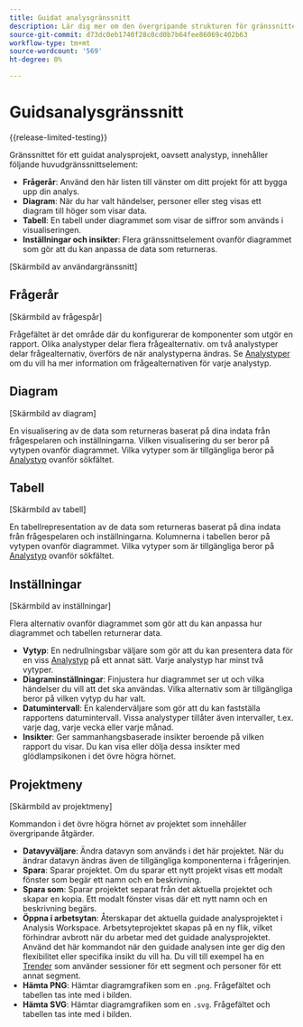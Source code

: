```yaml
---
title: Guidat analysgränssnitt
description: Lär dig mer om den övergripande strukturen för gränssnittet för det guidade analysprojektet.
source-git-commit: d73dc0eb1740f28c0cd0b7b64fee86069c402b63
workflow-type: tm+mt
source-wordcount: '569'
ht-degree: 0%

---
```


# Guidsanalysgränssnitt

{{release-limited-testing}}

Gränssnittet för ett guidat analysprojekt, oavsett analystyp, innehåller följande huvudgränssnittselement:

* **Frågerår**: Använd den här listen till vänster om ditt projekt för att bygga upp din analys.
* **Diagram**: När du har valt händelser, personer eller steg visas ett diagram till höger som visar data.
* **Tabell**: En tabell under diagrammet som visar de siffror som används i visualiseringen.
* **Inställningar och insikter**: Flera gränssnittselement ovanför diagrammet som gör att du kan anpassa de data som returneras.

[Skärmbild av användargränssnitt]

## Frågerår

[Skärmbild av frågespår]

Frågefältet är det område där du konfigurerar de komponenter som utgör en rapport. Olika analystyper delar flera frågealternativ. om två analystyper delar frågealternativ, överförs de när analystyperna ändras. Se [Analystyper](analysis-types/overview.md) om du vill ha mer information om frågealternativen för varje analystyp.

## Diagram

[Skärmbild av diagram]

En visualisering av de data som returneras baserat på dina indata från frågespelaren och inställningarna. Vilken visualisering du ser beror på vytypen ovanför diagrammet. Vilka vytyper som är tillgängliga beror på [Analystyp](analysis-types/overview.md) ovanför sökfältet.

## Tabell

[Skärmbild av tabell]

En tabellrepresentation av de data som returneras baserat på dina indata från frågespelaren och inställningarna. Kolumnerna i tabellen beror på vytypen ovanför diagrammet. Vilka vytyper som är tillgängliga beror på [Analystyp](analysis-types/overview.md) ovanför sökfältet.

## Inställningar

[Skärmbild av inställningar]

Flera alternativ ovanför diagrammet som gör att du kan anpassa hur diagrammet och tabellen returnerar data.

* **Vytyp**: En nedrullningsbar väljare som gör att du kan presentera data för en viss [Analystyp](analysis-types/overview.md) på ett annat sätt. Varje analystyp har minst två vytyper.
* **Diagraminställningar**: Finjustera hur diagrammet ser ut och vilka händelser du vill att det ska användas. Vilka alternativ som är tillgängliga beror på vilken vytyp du har valt.
* **Datumintervall**: En kalenderväljare som gör att du kan fastställa rapportens datumintervall. Vissa analystyper tillåter även intervaller, t.ex. varje dag, varje vecka eller varje månad.
* **Insikter**: Ger sammanhangsbaserade insikter beroende på vilken rapport du visar. Du kan visa eller dölja dessa insikter med glödlampsikonen i det övre högra hörnet.

## Projektmeny

[Skärmbild av projektmeny]

Kommandon i det övre högra hörnet av projektet som innehåller övergripande åtgärder.

* **Datavyväljare**: Ändra datavyn som används i det här projektet. När du ändrar datavyn ändras även de tillgängliga komponenterna i frågerinjen.
* **Spara**: Sparar projektet. Om du sparar ett nytt projekt visas ett modalt fönster som begär ett namn och en beskrivning.
* **Spara som**: Sparar projektet separat från det aktuella projektet och skapar en kopia. Ett modalt fönster visas där ett nytt namn och en beskrivning begärs.
* **Öppna i arbetsytan**: Återskapar det aktuella guidade analysprojektet i Analysis Workspace. Arbetsyteprojektet skapas på en ny flik, vilket förhindrar avbrott när du arbetar med det guidade analysprojektet. Använd det här kommandot när den guidade analysen inte ger dig den flexibilitet eller specifika insikt du vill ha. Du vill till exempel ha en [Trender](analysis-types/trends.md) som använder sessioner för ett segment och personer för ett annat segment.
* **Hämta PNG**: Hämtar diagramgrafiken som en `.png`. Frågefältet och tabellen tas inte med i bilden.
* **Hämta SVG**: Hämtar diagramgrafiken som en `.svg`. Frågefältet och tabellen tas inte med i bilden.

